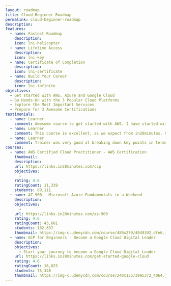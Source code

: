 ```yaml
---
layout: roadmap
title: Cloud Beginner Roadmap
permalink: cloud-beginner-roadmap
description: 
features:
  - name: Fastest Roadmap
    description: 
    icon: lni-helicopter
  - name: Lifetime Access
    description: 
    icon: lni-key
  - name: Certificate of Completion
    description: 
    icon: lni-certificate
  - name: Build Your Career
    description: 
    icon: lni-infinite
objectives:
  - Get started with AWS, Azure and Google Cloud
  - Go Hands-On with the 3 Popular Cloud Platforms
  - Explore the Most Important Services
  - Prepare for 3 Awesome Certifications
testimonials:
  - name: Learner
    comment: Awesome course to get started with AWS. I have started with ZERO AWS knowledge and now I am familiar and confident to talk in AWS terminology. THANK YOU Ranga !!!!
  - name: Learner
    comment: This course is excellent, as we expect from in28minutes. Content is current and the explanations are very clear. The instructor has very strong knowledge and is a good communicator as well. I will continue to use in28minutes courses with confidence!
  - name: Learner
    comment: Trainer was very good at breaking down key points in terms that are easily understood.
courses:
  - name: AWS Certified Cloud Practitioner - AWS Certification
    thumbnail: 
    description:
    url: https://links.in28minutes.com/ccp
    objectives:
      - 
    rating: 4.6
    ratingCount: 11,339
    students: 80,111
  - name: AZ-900 - Microsoft Azure Fundamentals in a Weekend
    description:
    objectives:
      - 
    url: https://links.in28minutes.com/az-900
    rating: 4.6
    ratingCount: 43,601
    students: 182,637
    thumbnail: https://img-c.udemycdn.com/course/480x270/4049392_dfe6.jpg
  - name: GCP for Beginners - Become a Google Cloud Digital Leader
    description:
    objectives:
      - Start your journey to become a Google Cloud Digital Leader
    url: https://links.in28minutes.com/get-started-google-cloud
    rating: 4.6
    ratingCount: 16,025
    students: 75,340
    thumbnail: https://img-c.udemycdn.com/course/240x135/3995372_4064.jpg
---
```

